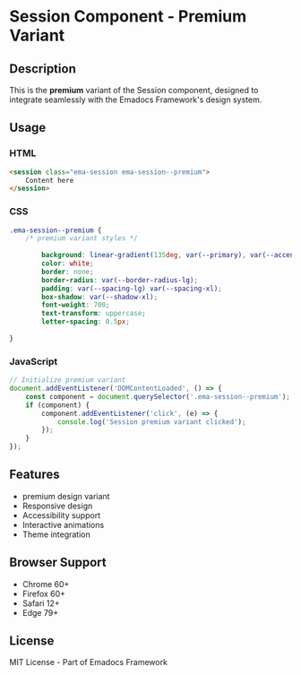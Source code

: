 # Session Component - Premium Variant

## Description
This is the **premium** variant of the Session component, designed to integrate seamlessly with the Emadocs Framework's design system.

## Usage

### HTML
```html
<session class="ema-session ema-session--premium">
    Content here
</session>
```

### CSS
```css
.ema-session--premium {
    /* premium variant styles */
    
        background: linear-gradient(135deg, var(--primary), var(--accent));
        color: white;
        border: none;
        border-radius: var(--border-radius-lg);
        padding: var(--spacing-lg) var(--spacing-xl);
        box-shadow: var(--shadow-xl);
        font-weight: 700;
        text-transform: uppercase;
        letter-spacing: 0.5px;
    
}
```

### JavaScript
```javascript
// Initialize premium variant
document.addEventListener('DOMContentLoaded', () => {
    const component = document.querySelector('.ema-session--premium');
    if (component) {
        component.addEventListener('click', (e) => {
            console.log('Session premium variant clicked');
        });
    }
});
```

## Features
- premium design variant
- Responsive design
- Accessibility support
- Interactive animations
- Theme integration

## Browser Support
- Chrome 60+
- Firefox 60+
- Safari 12+
- Edge 79+

## License
MIT License - Part of Emadocs Framework
